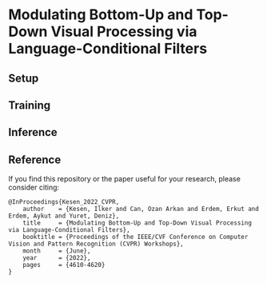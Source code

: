 # Modulating Bottom-Up and Top-Down Visual Processing via Language-Conditional Filters

## Setup

## Training

## Inference

## Reference

If you find this repository or the paper useful for your research, please consider citing:

```
@InProceedings{Kesen_2022_CVPR,
    author    = {Kesen, Ilker and Can, Ozan Arkan and Erdem, Erkut and Erdem, Aykut and Yuret, Deniz},
    title     = {Modulating Bottom-Up and Top-Down Visual Processing via Language-Conditional Filters},
    booktitle = {Proceedings of the IEEE/CVF Conference on Computer Vision and Pattern Recognition (CVPR) Workshops},
    month     = {June},
    year      = {2022},
    pages     = {4610-4620}
}
```